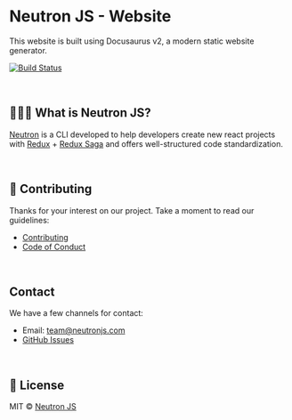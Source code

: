 # Neutron JS - Website

This website is built using Docusaurus v2, a modern static website generator.

[![Build Status](https://travis-ci.org/neutronjs/neutron-website.svg?branch=master)](https://travis-ci.org/neutronjs/neutron-website)

<br/>

## ‍👨🏽‍💻 What is Neutron JS?

[Neutron](https://www.neutronjs.com/) is a CLI developed to help developers create new react projects with [Redux](https://redux.js.org/) + [Redux Saga](https://redux-saga.js.org/) and offers well-structured code standardization.

<br/>

## 📃 Contributing

Thanks for your interest on our project. Take a moment to read our guidelines:

- [Contributing](https://www.neutronjs.com/docs/community/contributing)
- [Code of Conduct](https://www.neutronjs.com/docs/community/code-of-conduct)

<br/>

## Contact

We have a few channels for contact:

- Email: [team@neutronjs.com](mailto:team@neutronjs.com)
- [GitHub Issues](https://github.com/neutronjs/neutron-website/issues)

<br/>

## 📃 License

MIT © [Neutron JS](http://www.neutronjs.com/)

